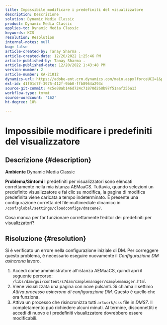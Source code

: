 ```yaml
---
title: Impossibile modificare i predefiniti del visualizzatore
description: Descrizione
solution: Dynamic Media Classic
product: Dynamic Media Classic
applies-to: Dynamic Media Classic
keywords: KCS
resolution: Resolution
internal-notes: null
bug: false
article-created-by: Tanay Sharma .
article-created-date: 12/20/2022 1:25:46 PM
article-published-by: Tanay Sharma .
article-published-date: 12/20/2022 1:43:48 PM
version-number: 2
article-number: KA-21012
dynamics-url: https://adobe-ent.crm.dynamics.com/main.aspx?forceUCI=1&pagetype=entityrecord&etn=knowledgearticle&id=9da4f4ca-6980-ed11-81ac-6045bd006239
exl-id: 41f01c7f-3975-412f-9bb0-ffb8964a293c
source-git-commit: 4c5e88ab146d724c71870d268b97f51aaf255a13
workflow-type: tm+mt
source-wordcount: '162'
ht-degree: 18%

---
```


# Impossibile modificare i predefiniti del visualizzatore

## Descrizione {#description}

<b>Ambiente</b>
Dynamic Media Classic


<b>Problema/Sintomi</b>
I predefiniti per visualizzatori sono elencati correttamente nella mia istanza AEMaaCS.
Tuttavia, quando selezioni un predefinito visualizzatore e fai clic su modifica, la pagina di modifica predefinita viene caricata a tempo indeterminato.
È presente una configurazione corretta del file multimediale dinamico in `/conf/global/settings/cloudconfigs/dmscene7`.

Cosa manca per far funzionare correttamente l’editor dei predefiniti per visualizzatori?


## Risoluzione {#resolution}


Si è verificato un errore nella configurazione iniziale di DM. Per correggere questo problema, è necessario eseguire nuovamente il *Configurazione DM asincrona* lavoro.

1. Accedi come amministratore all&#39;istanza AEMaaCS, quindi apri il seguente percorso: `/libs/dam/gui/content/s7dam/samplemanager/samplemanager.html`
2. Viene visualizzata una pagina con nove pulsanti. Si chiama il settimo *Attiva processo asincrono di configurazione DM*. Questo è quello che ora funziona.
3. Attiva un processo che risincronizza tutti `artwork/css` file in *DMS7*. Il completamento 
può richiedere alcuni minuti. Al termine, disconnettiti e accedi di nuovo e i predefiniti visualizzatore dovrebbero essere modificabili.
